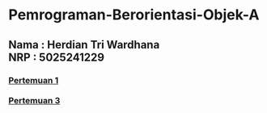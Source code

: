 <h1> Pemrograman-Berorientasi-Objek-A </h1>

<h2>
  Nama : Herdian Tri Wardhana<br>
  NRP : 5025241229
</h2>

<h3>
  
  [Pertemuan 1](/Pertemuan-1) <br><br>
  [Pertemuan 3](/Pertemuan-2)
  
</h3>

